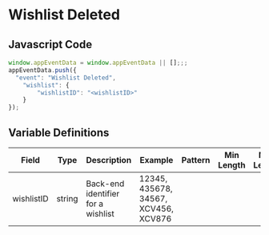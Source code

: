 # Wishlist Deleted

### 

## Javascript Code
```js
window.appEventData = window.appEventData || [];;;
appEventData.push({
  "event": "Wishlist Deleted",
    "wishlist": {
        "wishlistID": "<wishlistID>"
    }
});
```

## Variable Definitions

|Field|Type|Description|Example|Pattern|Min Length|Max Length|Minimum|Maximum|Multiple Of|
| --- | --- | --- | --- | --- | --- | --- | --- | --- | --- |
|wishlistID|string|Back-end identifier for a wishlist|12345, 435678, 34567, XCV456, XCV876|||||||




